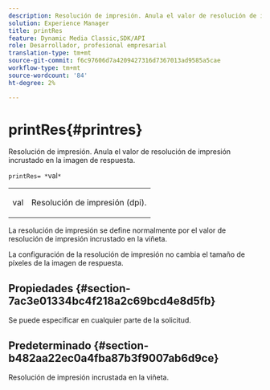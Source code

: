 ```yaml
---
description: Resolución de impresión. Anula el valor de resolución de impresión incrustado en la imagen de respuesta.
solution: Experience Manager
title: printRes
feature: Dynamic Media Classic,SDK/API
role: Desarrollador, profesional empresarial
translation-type: tm+mt
source-git-commit: f6c97606d7a4209427316d7367013ad9585a5cae
workflow-type: tm+mt
source-wordcount: '84'
ht-degree: 2%

---
```



# printRes{#printres}

Resolución de impresión. Anula el valor de resolución de impresión incrustado en la imagen de respuesta.

`printRes= *`val`*`

<table id="simpletable_3B5576DD070547538E74D4059B3E8251"> 
 <tr class="strow"> 
  <td class="stentry"> <p><span class="varname"> val</span> </p> </td> 
  <td class="stentry"> <p>Resolución de impresión (dpi). </p></td> 
 </tr> 
</table>

La resolución de impresión se define normalmente por el valor de resolución de impresión incrustado en la viñeta.

La configuración de la resolución de impresión no cambia el tamaño de píxeles de la imagen de respuesta.

## Propiedades {#section-7ac3e01334bc4f218a2c69bcd4e8d5fb}

Se puede especificar en cualquier parte de la solicitud.

## Predeterminado {#section-b482aa22ec0a4fba87b3f9007ab6d9ce}

Resolución de impresión incrustada en la viñeta.
